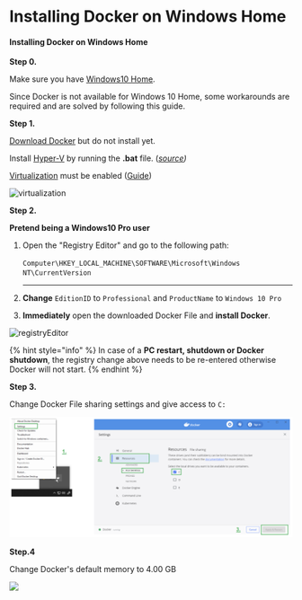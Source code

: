# Installing Docker on Windows Home

#### **Installing Docker on Windows Home**

**Step 0.**

Make sure you have [Windows10 Home](https://support.microsoft.com/en-us/help/13443/windows-which-version-am-i-running).

Since Docker is not available for Windows 10 Home, some workarounds are required and are solved by following this guide.

**Step 1.**

[Download Docker](https://download.docker.com/win/stable/40693/Docker%20Desktop%20Installer.exe) but do not install yet. 

Install [Hyper-V](https://www.deskmodder.de/blog/wp-content/uploads/2018/08/hyper-v-installer-1.zip) by running the **.bat** file. \([_source_](https://www.deskmodder.de/blog/2018/08/23/windows-10-home-hyper-v-aktivieren/)_\)_

[Virtualization](https://docs.docker.com/docker-for-windows/troubleshoot/#virtualization-must-be-enabled) must be enabled \([Guide](https://support.bluestacks.com/hc/en-us/articles/115003174386-How-can-I-enable-virtualization-VT-on-my-PC-)\)

![virtualization](https://user-images.githubusercontent.com/26490734/79853838-dba5de80-83c8-11ea-9fbf-d640c4bb1980.png)

**Step 2.**

**Pretend being a Windows10 Pro user**

1. Open the "Registry Editor" and go to the following path:

   `Computer\HKEY_LOCAL_MACHINE\SOFTWARE\Microsoft\Windows NT\CurrentVersion`  
   ****

2. **Change** `EditionID` to `Professional` and `ProductName` to `Windows 10 Pro` 
3. **Immediately** open the downloaded Docker File and **install Docker**.

![registryEditor](https://user-images.githubusercontent.com/26490734/80191362-dbe6e980-8615-11ea-9633-3de4909a997d.png)

{% hint style="info" %}
In case of a **PC restart, shutdown or Docker shutdown**, the registry change above needs to be re-entered otherwise Docker will not start.
{% endhint %}

**Step 3.**

Change Docker File sharing settings and give access to `C:`

![](../../../.gitbook/assets/image%20%28147%29.png)

**Step.4**

Change Docker's default memory to 4.00 GB

![](https://user-images.githubusercontent.com/26490734/80192514-9aefd480-8617-11ea-93b4-e709a988a5c0.png)

